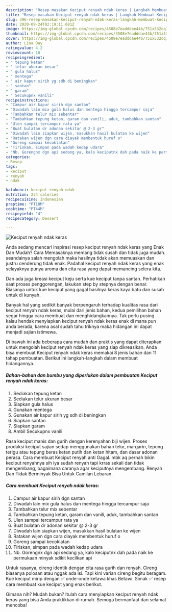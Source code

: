 ```yaml
---
description: "Resep masakan Keciput renyah ndak keras | Langkah Membuat Keciput renyah ndak keras Yang Enak dan Simpel"
title: "Resep masakan Keciput renyah ndak keras | Langkah Membuat Keciput renyah ndak keras Yang Enak dan Simpel"
slug: 396-resep-masakan-keciput-renyah-ndak-keras-langkah-membuat-keciput-renyah-ndak-keras-yang-enak-dan-simpel
date: 2020-09-24T02:19:11.681Z
image: https://img-global.cpcdn.com/recipes/4508e7eadddae44b/751x532cq70/keciput-renyah-ndak-keras-foto-resep-utama.jpg
thumbnail: https://img-global.cpcdn.com/recipes/4508e7eadddae44b/751x532cq70/keciput-renyah-ndak-keras-foto-resep-utama.jpg
cover: https://img-global.cpcdn.com/recipes/4508e7eadddae44b/751x532cq70/keciput-renyah-ndak-keras-foto-resep-utama.jpg
author: Lina Day
ratingvalue: 4.2
reviewcount: 10
recipeingredient:
- " tepung ketan"
- " telur ukuran besar"
- " gula halus"
- " mentega"
- " air kapur sirih yg sdh di beningkan"
- " santan"
- " garam"
- " Secukupnx vanili"
recipeinstructions:
- "Campur air kapur sirih dgn santan"
- "Diwadah lain mix gula halus dan mentega hingga tercampur saja"
- "Tambahkan telur mix sebentar"
- "Tambahkan tepung ketan, garam dan vanili, aduk, tambahkan santan"
- "Ulen sampai tercampur rata ya"
- "Buat bulatan dr adonan sekitar @ 2-3 gr"
- "Diwadah lain siapkan wijen, masukkan hasil bulatan ke wijen"
- "Ratakan wijen dgn cara diayak membentuk huruf o"
- "Goreng sampai kecoklatan"
- "Tiriskan, simpan pada wadah kedap udara"
- "Nb. Gorengnx dgn api sedang ya, kalo keciputnx dah pada naik ke permukaan minyak sdikit kecilkan api"
categories:
- Resep
tags:
- keciput
- renyah
- ndak

katakunci: keciput renyah ndak 
nutrition: 234 calories
recipecuisine: Indonesian
preptime: "PT10M"
cooktime: "PT44M"
recipeyield: "4"
recipecategory: Dessert

---
```



![Keciput renyah ndak keras](https://img-global.cpcdn.com/recipes/4508e7eadddae44b/751x532cq70/keciput-renyah-ndak-keras-foto-resep-utama.jpg)

Anda sedang mencari inspirasi resep keciput renyah ndak keras yang Enak Dan Mudah? Cara Memasaknya memang tidak susah dan tidak juga mudah. seandainya salah mengolah maka hasilnya tidak akan memuaskan dan justru cenderung tidak enak. Padahal keciput renyah ndak keras yang enak selayaknya punya aroma dan cita rasa yang dapat memancing selera kita.

Dan ada juga kreasi keciput keju serta kue keciput tanpa santan. Perhatikan saat proses penggorengan, lakukan step by stepnya dengan benar. Biasanya untuk kue keciput yang gagal hasilnya keras kaya batu dan susah untuk di kunyah.

Banyak hal yang sedikit banyak berpengaruh terhadap kualitas rasa dari keciput renyah ndak keras, mulai dari jenis bahan, kedua pemilihan bahan segar hingga cara membuat dan menghidangkannya. Tak perlu pusing kalau hendak menyiapkan keciput renyah ndak keras enak di mana pun anda berada, karena asal sudah tahu triknya maka hidangan ini dapat menjadi sajian istimewa.


Di bawah ini ada beberapa cara mudah dan praktis yang dapat diterapkan untuk mengolah keciput renyah ndak keras yang siap dikreasikan. Anda bisa membuat Keciput renyah ndak keras memakai 8 jenis bahan dan 11 tahap pembuatan. Berikut ini langkah-langkah dalam membuat hidangannya.

<!--inarticleads1-->

##### Bahan-bahan dan bumbu yang diperlukan dalam pembuatan Keciput renyah ndak keras:

1. Sediakan  tepung ketan
1. Sediakan  telur ukuran besar
1. Siapkan  gula halus
1. Gunakan  mentega
1. Gunakan  air kapur sirih yg sdh di beningkan
1. Siapkan  santan
1. Siapkan  garam
1. Ambil  Secukupnx vanili


Rasa keciput manis dan gurih dengan kerenyahan biji wijen. Proses produksi keciput sajian sedap menggunakan bahan telur, margarin, tepung terigu atau tepung beras ketan putih dan ketan hitam, dan dasar adonan perasa. Cara membuat Keciput renyah anti Gagal. mbk aq pernah bikin keciput renyahnya sih iya sudah renyah tapi krras sekali dan tidak mengembang, bagaimana caranya agar keciputnya mengembang. Renyah Dan Tidak Berminyak Bisa Untuk Camilan Lebaran. 

<!--inarticleads2-->

##### Cara membuat Keciput renyah ndak keras:

1. Campur air kapur sirih dgn santan
1. Diwadah lain mix gula halus dan mentega hingga tercampur saja
1. Tambahkan telur mix sebentar
1. Tambahkan tepung ketan, garam dan vanili, aduk, tambahkan santan
1. Ulen sampai tercampur rata ya
1. Buat bulatan dr adonan sekitar @ 2-3 gr
1. Diwadah lain siapkan wijen, masukkan hasil bulatan ke wijen
1. Ratakan wijen dgn cara diayak membentuk huruf o
1. Goreng sampai kecoklatan
1. Tiriskan, simpan pada wadah kedap udara
1. Nb. Gorengnx dgn api sedang ya, kalo keciputnx dah pada naik ke permukaan minyak sdikit kecilkan api


Untuk rasanya, cireng identik dengan cita rasa gurih dan renyah. Cireng biasanya polosan atau nggak ada isi. Tapi kini varian cireng begitu beragam. Kue keciput mirip dengan ✅ onde-onde ketawa khas Betawi. Simak ✅ resep cara membuat kue keciput yang enak berikut. 

Gimana nih? Mudah bukan? Itulah cara menyiapkan keciput renyah ndak keras yang bisa Anda praktikkan di rumah. Semoga bermanfaat dan selamat mencoba!
